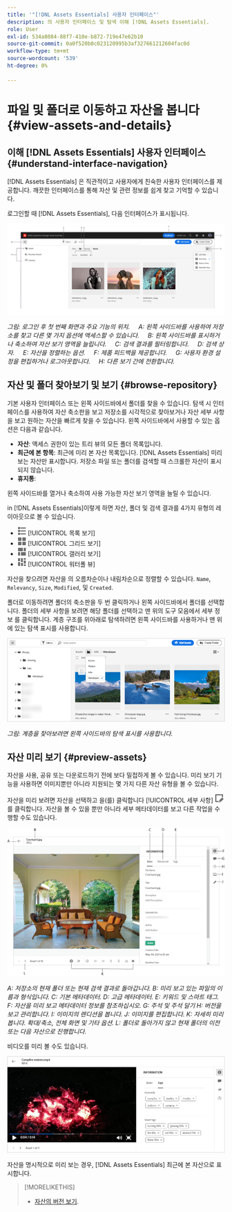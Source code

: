 ```yaml
---
title: '"[!DNL Assets Essentials] 사용자 인터페이스"'
description: 의 사용자 인터페이스 및 탐색 이해 [!DNL Assets Essentials].
role: User
exl-id: 534a8084-88f7-410e-b872-719e47e62b10
source-git-commit: 0a0f520b0c023120995b3af327661212604fac0d
workflow-type: tm+mt
source-wordcount: '539'
ht-degree: 0%

---
```


# 파일 및 폴더로 이동하고 자산을 봅니다 {#view-assets-and-details}

<!-- TBD: Give screenshots of all views with many assets. Zoom out to showcase how the thumbnails/tiles flow on the UI in different views. -->

<!-- TBD: The options in left sidebar may change. Shared with me and Shared by me are missing for now. Update this section as UI is updated. -->

## 이해 [!DNL Assets Essentials] 사용자 인터페이스 {#understand-interface-navigation}

[!DNL Assets Essentials] 은 직관적이고 사용자에게 친숙한 사용자 인터페이스를 제공합니다. 깨끗한 인터페이스를 통해 자산 및 관련 정보를 쉽게 찾고 기억할 수 있습니다.

로그인할 때 [!DNL Assets Essentials], 다음 인터페이스가 표시됩니다.

<!-- TBD: Update this screenshot. Remove top bar. Remove 2 labels from top bar. -->

![[!DNL Assets Essentials] 사용자 인터페이스](assets/essentials-interface1.png)

*그림: 로그인 후 첫 번째 화면과 주요 기능의 위치.*
    *A: 왼쪽 사이드바를 사용하여 저장소를 찾고 다른 몇 가지 옵션에 액세스할 수 있습니다.*
    *B: 왼쪽 사이드바를 표시하거나 축소하여 자산 보기 영역을 늘립니다.*
    *C: 검색 결과를 필터링합니다.*
    *D: 검색 상자.*
    *E: 자산을 정렬하는 옵션.*
    *F: 제품 피드백을 제공합니다.*
    *G: 사용자 환경 설정을 편집하거나 로그아웃합니다.*
    *H: 다른 보기 간에 전환합니다.*

<!-- TBD: Need an embedded video here with narration. It has to be hosted on MPC to be embeddable. -->

## 자산 및 폴더 찾아보기 및 보기 {#browse-repository}

기본 사용자 인터페이스 또는 왼쪽 사이드바에서 폴더를 찾을 수 있습니다. 탐색 시 인터페이스를 사용하여 자산 축소판을 보고 저장소를 시각적으로 찾아보거나 자산 세부 사항을 보고 원하는 자산을 빠르게 찾을 수 있습니다. 왼쪽 사이드바에서 사용할 수 있는 옵션은 다음과 같습니다.

* **자산**: 액세스 권한이 있는 트리 뷰의 모든 폴더 목록입니다.
* **최근에 본 항목**: 최근에 미리 본 자산 목록입니다. [!DNL Assets Essentials] 미리 보는 자산만 표시합니다. 저장소 파일 또는 폴더를 검색할 때 스크롤한 자산이 표시되지 않습니다.
* **휴지통**:

<!-- TBD: Not sure if we want to publish these right now. CC Libs are beta as per Greg.
* **Libraries**: Access to [!DNL Adobe Creative Cloud Team] (CCT) Libraries view. This view is visible only if the user is entitled to CCT Libraries.
-->

<!-- TBD: My Work Space shows task inbox and it is not visible on AEM Cloud Demos as of now. It is the source of truth server hence not documenting My Work Space option for now.
-->

왼쪽 사이드바를 열거나 축소하여 사용 가능한 자산 보기 영역을 늘릴 수 있습니다.

in [!DNL Assets Essentials]이렇게 하면 자산, 폴더 및 검색 결과를 4가지 유형의 레이아웃으로 볼 수 있습니다.

* ![목록 보기 아이콘](assets/do-not-localize/list-view.png) [!UICONTROL 목록 보기]
* ![격자 보기 아이콘](assets/do-not-localize/grid-view.png) [!UICONTROL 그리드 보기]
* ![갤러리 보기 아이콘](assets/do-not-localize/gallery-view.png) [!UICONTROL 갤러리 보기]
* ![폭포 보기 아이콘](assets/do-not-localize/waterfall-view.png) [!UICONTROL 워터폴 뷰]

자산을 찾으려면 자산을 의 오름차순이나 내림차순으로 정렬할 수 있습니다. `Name`, `Relevancy`, `Size`, `Modified`, 및 `Created`.

폴더로 이동하려면 폴더의 축소판을 두 번 클릭하거나 왼쪽 사이드바에서 폴더를 선택합니다. 폴더의 세부 사항을 보려면 해당 폴더를 선택하고 맨 위의 도구 모음에서 세부 정보 를 클릭합니다. 계층 구조를 위아래로 탐색하려면 왼쪽 사이드바를 사용하거나 맨 위에 있는 탐색 표시를 사용합니다.

![폴더 찾아보기](assets/browsing-folders.png)

*그림: 계층을 찾아보려면 왼쪽 사이드바의 탐색 표시를 사용합니다.*

## 자산 미리 보기 {#preview-assets}

자산을 사용, 공유 또는 다운로드하기 전에 보다 밀접하게 볼 수 있습니다. 미리 보기 기능을 사용하면 이미지뿐만 아니라 지원되는 몇 가지 다른 자산 유형을 볼 수 있습니다.

자산을 미리 보려면 자산을 선택하고 을(를) 클릭합니다 [!UICONTROL 세부 사항] ![세부 사항 아이콘](assets/do-not-localize/edit-in-icon.png) 를 클릭합니다. 자산을 볼 수 있을 뿐만 아니라 세부 메타데이터를 보고 다른 작업을 수행할 수도 있습니다.

![자산 미리 보기](assets/preview-asset.png)

*A: 저장소의 현재 폴더 또는 현재 검색 결과로 돌아갑니다.*
*B: 미리 보고 있는 파일의 이름과 형식입니다.*
*C: 기본 메타데이터.*
*D: 고급 메타데이터.*
*E: 키워드 및 스마트 태그.*
*F: 자산을 미리 보고 메타데이터 정보를 참조하십시오.*
*G: 주석 및 주석 달기*
*H: 버전을 보고 관리합니다.*
*I: 이미지의 렌디션을 봅니다.*
*J: 이미지를 편집합니다.*
*K: 자세히 미리 봅니다. 확대/축소, 전체 화면 및 기타 옵션.*
*L: 폴더로 돌아가지 않고 현재 폴더의 이전 또는 다음 자산으로 진행합니다.*

비디오를 미리 볼 수도 있습니다.

![비디오 미리 보기](/help/assets/preview-video.png)

자산을 명시적으로 미리 보는 경우, [!DNL Assets Essentials] 최근에 본 자산으로 표시합니다.

<!-- TBD: Describe the options.

Explicitly previewed assets are displayed as recently viewed assets. Give screenshot of this.
Other use cases after previewing.
-->

>[!MORELIKETHIS]
>
>* [자산의 버전 보기](/help/manage-organize.md#view-versions).


